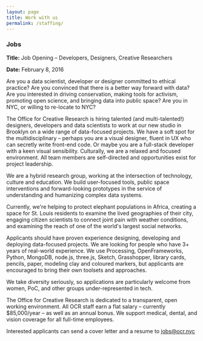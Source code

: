 ```yaml
---
layout: page
title: Work with us
permalink: /staffing/
---
```



### Jobs




**Title:** Job Opening – Developers, Designers, Creative Researchers

**Date:** February 8, 2016

Are you a data scientist, developer or designer committed to ethical practice? Are you convinced that there is a better way forward with data? Are you interested in driving conservation, making tools for activism, promoting open science, and bringing data into public space? Are you in NYC, or willing to re-locate to NYC?

The Office for Creative Research is hiring talented (and multi-talented!) designers, developers and data scientists to work at our new studio in Brooklyn on a wide range of data-focused projects. We have a soft spot for the multidisciplinary – perhaps you are a visual designer, fluent in UX who can secretly write front-end code. Or maybe you are a full-stack developer with a keen visual sensibility. Culturally, we are a relaxed and focused environment. All team members are self-directed and opportunities exist for project leadership.

We are a hybrid research group, working at the intersection of technology, culture and education. We build user-focused tools, public space interventions and forward-looking prototypes in the service of understanding and humanizing complex data systems.

Currently, we're helping to protect elephant populations in Africa, creating a space for St. Louis residents to examine the lived geographies of their city, engaging citizen scientists to connect joint pain with weather conditions, and examining the reach of one of the world's largest social networks.

Applicants should have proven experience designing, developing and deploying data-focused projects. We are looking for people who have 3+ years of real-world experience. We use Processing, OpenFrameworks, Python, MongoDB, node.js, three.js, Sketch, Grasshopper, library cards, pencils, paper, modeling clay and coloured markers, but applicants are encouraged to bring their own toolsets and approaches.

We take diversity seriously, so applications are particularly welcome from women, PoC, and other groups under-represented in tech.

The Office for Creative Research is dedicated to a transparent, open working environment. All OCR staff earn a flat salary – currently $85,000/year – as well as an annual bonus. We support medical, dental, and vision coverage for all full-time employees.

Interested applicants can send a cover letter and a resume to [jobs@ocr.nyc](mailto:jobs@ocr.nyc)
